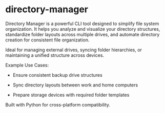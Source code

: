 # directory-manager

Directory Manager is a powerful CLI tool designed to simplify file system organization. It helps you analyze and visualize your directory structures, standardize folder layouts across multiple drives, and automate directory creation for consistent file organization.

Ideal for managing external drives, syncing folder hierarchies, or maintaining a unified structure across devices.

Example Use Cases:

- Ensure consistent backup drive structures

- Sync directory layouts between work and home computers

- Prepare storage devices with required folder templates

Built with Python for cross-platform compatibility.